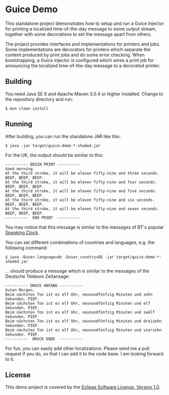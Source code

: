 # Guice Demo

This standalone project demonstrates how to setup and run a Guice Injector for
printing a localized time-of-the-day message to some output stream, together
with some decorations to set the message apart from others.

The project provides interfaces and implementations for printers and jobs.
Some implementations are decorators for printers which separate the content
produced by print jobs and do some error checking.
When bootstrapping, a Guice injector is configured which wires a print job
for announcing the localized time-of-the-day message to a decorated printer.

## Building

You need Java SE 6 and Apache Maven 3.0.4 or higher installed.
Change to the repository directory and run:

    $ mvn clean install

## Running

After building, you can run the standalone JAR like this:

    $ java -jar target/guice-demo-*-shaded.jar

For the UK, the output should be similar to this:

    ---------- BEGIN PRINT ----------
    Good morning.
    At the third stroke, it will be eleven fifty-nine and three seconds. BEEP, BEEP, BEEP.
    At the third stroke, it will be eleven fifty-nine and four seconds. BEEP, BEEP, BEEP.
    At the third stroke, it will be eleven fifty-nine and five seconds. BEEP, BEEP, BEEP.
    At the third stroke, it will be eleven fifty-nine and six seconds. BEEP, BEEP, BEEP.
    At the third stroke, it will be eleven fifty-nine and seven seconds. BEEP, BEEP, BEEP.
    ----------  END PRINT  ----------

You may notice that this message is similar to the messages of BT's popular
[Speaking Clock](http://en.wikipedia.org/wiki/Speaking_clock).

You can set different combinations of countries and languages,
e.g. the following command:

    $ java -Duser.language=de -Duser.country=DE -jar target/guice-demo-*-shaded.jar

... should produce a message which is similar to the messages of the Deutsche
Telekom Zeitansage:

    ---------- DRUCK ANFANG ----------
    Guten Morgen.
    Beim nächsten Ton ist es elf Uhr, neunundfünfzig Minuten und zehn Sekunden. PIEP.
    Beim nächsten Ton ist es elf Uhr, neunundfünfzig Minuten und elf Sekunden. PIEP.
    Beim nächsten Ton ist es elf Uhr, neunundfünfzig Minuten und zwölf Sekunden. PIEP.
    Beim nächsten Ton ist es elf Uhr, neunundfünfzig Minuten und dreizehn Sekunden. PIEP.
    Beim nächsten Ton ist es elf Uhr, neunundfünfzig Minuten und vierzehn Sekunden. PIEP.
    ----------  DRUCK ENDE  ----------

For fun, you can easily add other localizations. Please send me a pull request
if you do, so that I can add it to the code base. I am looking forward to it.

## License

This demo project is covered by the
[Eclipse Software License, Version 1.0](http://www.eclipse.org/legal/epl-v10.html).
